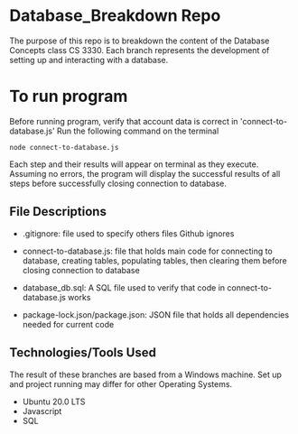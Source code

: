 # Database_Breakdown Repo
The purpose of this repo is to breakdown the content of the Database Concepts class CS 3330.
Each branch represents the development of setting up and interacting with a database. 

# To run program
Before running program, verify that account data is correct in 'connect-to-database.js'
Run the following command on the terminal
```
node connect-to-database.js
```
Each step and their results will appear on terminal as they execute. Assuming no errors, the program will display the successful results of all steps before successfully closing connection to database.

## File Descriptions
- .gitignore: file used to specify others files Github ignores

- connect-to-database.js: file that holds main code for connecting to database, creating tables, populating tables, then clearing them before closing connection to database

- database_db.sql: A SQL file used to verify that code in connect-to-database.js works

- package-lock.json/package.json: JSON file that holds all dependencies needed for current code

## Technologies/Tools Used
The result of these branches are based from a Windows machine. Set up and project running may differ for other Operating Systems.

 - Ubuntu 20.0 LTS
 - Javascript
 - SQL